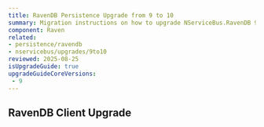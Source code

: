 ```yaml
---
title: RavenDB Persistence Upgrade from 9 to 10
summary: Migration instructions on how to upgrade NServiceBus.RavenDB 9 to 10
component: Raven
related:
- persistence/ravendb
- nservicebus/upgrades/9to10
reviewed: 2025-08-25
isUpgradeGuide: true
upgradeGuideCoreVersions:
 - 9
---
```


## RavenDB Client Upgrade

